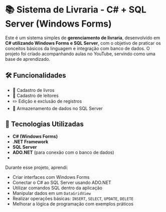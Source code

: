 # 📚 Sistema de Livraria - C# + SQL Server (Windows Forms)

Este é um sistema simples de **gerenciamento de livraria**, desenvolvido em **C# utilizando Windows Forms e SQL Server**, com o objetivo de praticar os conceitos básicos da linguagem e integração com banco de dados. O projeto foi criado acompanhando aulas no YouTube, servindo como uma base de aprendizado.

## 🛠 Funcionalidades

- 📘 Cadastro de livros  
- 👤 Cadastro de leitores
- ✏️ Edição e exclusão de registros  
- 💾 Armazenamento de dados no SQL Server

## 🧱 Tecnologias Utilizadas

- **C# (Windows Forms)**
- **.NET Framework**
- **SQL Server**
- **ADO.NET** (para conexão com o banco de dados)
- 

Durante esse projeto, aprendi:

- Criar interfaces com Windows Forms  
- Conectar o C# ao SQL Server usando ADO.NET  
- Utilizar comandos SQL dentro da aplicação  
- Manipular dados em um `DataGridView`  
- Realizar operações básicas: `INSERT`, `SELECT`, `UPDATE`, `DELETE`  
- Melhorar a lógica de programação com exemplos práticos
